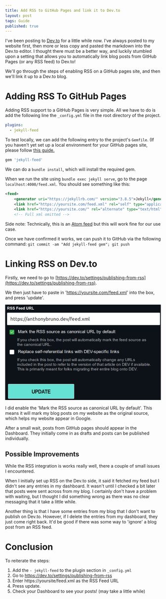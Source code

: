 ```yaml
---
title: Add RSS to GitHub Pages and link it to Dev.to
layout: post
tags: Guide
published: true
---
```


I've been posting to [Dev.to](https://dev.to) for a little while now. I've always posted
to my website first, then more or less copy and pasted the markdown into the
Dev.to editor. I thought there must be a better way, and luckily stumbled upon a
setting that allows you to automatically link blog posts from GitHub Pages (or
any RSS feed) to Dev.to! 

We'll go through the steps of enabling RSS on a GitHub pages site, and then
we'll link it up to a Dev.to blog.

# Adding RSS To GitHub Pages
Adding RSS support to a GitHub Pages is very simple. All we have to do is add
the following line the `_config.yml` file in the root directory of the project.

```yaml
plugins:
  - jekyll-feed
```

To test locally, we can add the following entry to the project's
`Gemfile`. (If you haven't yet set up a local environment for your GitHub pages
site, please follow [this guide.](https://help.github.com/en/articles/testing-your-github-pages-site-locally-with-jekyll)

```ruby
gem 'jekyll-feed'
```

We can do a `bundle install`, which will install the required gem. 

When we run the site using `bundle exec jekyll serve`, go to the page
`localhost:4000/feed.xml`. You should see something like this:

```xml
<feed>
    <generator uri="https://jekyllrb.com/" version="3.8.5">Jekyll</generator>
    <link href="https://yoursite.com/feed.xml" rel="self" type="application/atom+xml"/>
    <link href="https://yoursite.com/" rel="alternate" type="text/html"/>```
    <!-- Full xml omitted -->
```

Side note: Technically, this is an [Atom feed](https://en.wikipedia.org/wiki/Atom_(Web_standard)) 
but this will work fine for our use case.

Once we have confirmed it works, we can push it to GitHub via the following
command:
`git commit -am "Add jekyll-feed gem"; git push`

# Linking RSS on Dev.to
Firstly, we need to go to
[https://dev.to/settings/publishing-from-rss](https://dev.to/settings/publishing-from-rss).

We then just have to paste in 'https://yoursite.com/feed.xml' into the box, and
press 'update'. 

![RSS Setting page on Dev.to](/media/DevToRss.png)

I did enable the 'Mark the RSS source as canonical URL by default'. This means
it will mark my blog posts on my website as the original source, which helps my
website appear in Google.

After a small wait, posts from GitHub pages should appear in the Dashboard. They
initially come in as drafts and posts can be published individually.

## Possible Improvements

While the RSS integration is works really well, there a couple of small issues I
encountered.

When I initially set up RSS on the Dev.to side, it said it fetched my feed but I didn't 
see any entries in my dashboard. It wasn't until I checked a bit later that posts were 
sent across from my blog. I certainly don't have a problem with waiting, 
but I thought I did something wrong as there was no clear messaging that it take a little while.

Another thing is that I have some entries from my blog that I don't want to publish on Dev.to.
However, if I delete the entries from my dashboard, they just come right back.
It'd be good if there was some way to 'ignore' a blog post from an RSS feed.


# Conclusion

To reiterate the steps:
1. Add the `- jekyll-feed` to the plugin section in `_config.yml`
2. Go to https://dev.to/settings/publishing-from-rss
3. Enter https://yoursite/feed.xml as the RSS Feed URL
4. Press update.
5. Check your Dashboard to see your posts! (may take a little while)

